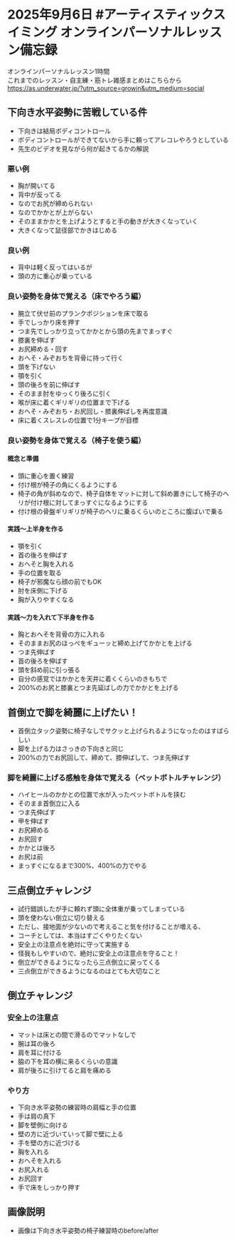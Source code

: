 # 2025年9月6日 #アーティスティックスイミング オンラインパーソナルレッスン備忘録
オンラインパーソナルレッスン1時間  
これまでのレッスン・自主練・筋トレ雑感まとめはこちらから  
https://as.underwater.jp/?utm_source=growin&utm_medium=social  
## 下向き水平姿勢に苦戦している件
- 下向きは結局ボディコントロール
- ボディコントロールができてないから手に頼ってアレコレやろうとしている
- 先生のビデオを見ながら何が起きてるかの解説
### 悪い例
- 胸が開いてる
- 背中が反ってる
- なのでお尻が締められない
- なのでかかとが上がらない
- そのままかかとを上げようとすると手の動きが大きくなっていく
- 大きくなって鼠径部でかきはじめる
### 良い例
- 背中は軽く反ってはいるが
- 頭の方に重心が乗っている
### 良い姿勢を身体で覚える（床でやろう編）
- 腕立て伏せ前のプランクポジションを床で取る
- 手でしっかり床を押す
- つま先でしっかり立ってかかとから頭の先までまっすぐ
- 膝裏を伸ばす
- お尻締める・回す
- おへそ・みぞおちを背骨に持って行く
- 頭を下げない
- 顎を引く
- 頭の後ろを前に伸ばす
- そのまま肘をゆっくり後ろに引く
- 喉が床に着くギリギリの位置まで下げる
- おへそ・みぞおち・お尻回し・膝裏伸ばしを再度意識
- 床に着くスレスレの位置で1分キープが目標
### 良い姿勢を身体で覚える（椅子を使う編）
#### 概念と準備
- 頭に重心を置く練習
- 付け根が椅子の角にくるようにする
- 椅子の角が斜めなので、椅子自体をマットに対して斜め置きにして椅子のヘリが付け根に対してまっすぐになるようにする
- 付け根の骨盤ギリギリが椅子のヘリに乗るくらいのところに腹ばいで乗る
#### 実践～上半身を作る
- 顎を引く
- 首の後ろを伸ばす
- おへそと胸を入れる
- 手の位置を取る
- 椅子が邪魔なら顔の前でもOK
- 肘を床側に下げる
- 胸が入りやすくなる
#### 実践～力を入れて下半身を作る
- 胸とおへそを背骨の方に入れる
- そのままお尻のほっぺをギューッと締め上げてかかとを上げる
- つま先伸ばす
- 首の後ろを伸ばす
- 頭を斜め前に引っ張る
- 自分の感覚ではかかとを天井に着くくらいのきもちで
- 200%のお尻と膝裏とつま先延ばしの力でかかとを上げる
## 首倒立で脚を綺麗に上げたい！
- 首倒立タック姿勢に椅子なしでサクッと上げられるようになったのはすばらしい
- 脚を上げる力はさっきの下向きと同じ
- 200%の力でお尻回して、締めて、膝伸ばして、つま先伸ばす
### 脚を綺麗に上げる感触を身体で覚える（ペットボトルチャレンジ）
- ハイヒールのかかとの位置で水が入ったペットボトルを挟む
- そのまま首倒立に入る
- つま先伸ばす
- 甲を伸ばす
- お尻締める
- お尻回す
- かかとは後ろ
- お尻は前
- まっすぐになるまで300%、400%の力でやる
## 三点倒立チャレンジ
- 試行錯誤したが手に頼れず頭に全体重が乗ってしまっている
- 頭を使わない倒立に切り替える
- ただし、接地面が少ないので考えること気を付けることが増える、
- コーチとしては、本当はすごくやりたくない
- 安全上の注意点を絶対に守って実施する
- 怪我もしやすいので、絶対に安全上の注意点を守ること！
- 倒立ができるようになったら三点倒立に戻ってくる
- 三点倒立ができるようになるのはとても大切なこと
## 倒立チャレンジ
### 安全上の注意点
- マットは床との間で滑るのでマットなしで
- 腕は耳の後ろ
- 肩を耳に付ける
- 脇の下を耳の横に来るくらいの意識
- 肩が後ろに引けてると肩を痛める
### やり方
- 下向き水平姿勢の練習時の肩幅と手の位置
- 手は肩の真下
- 脚を壁側に向ける
- 壁の方に近づいていって脚で壁に上る
- 手を壁の方に近づける
- 胸を入れる
- おへそを入れる
- お尻入れる
- お尻回す
- 手で床をしっかり押す
## 画像説明
- 画像は下向き水平姿勢の椅子練習時のbefore/after